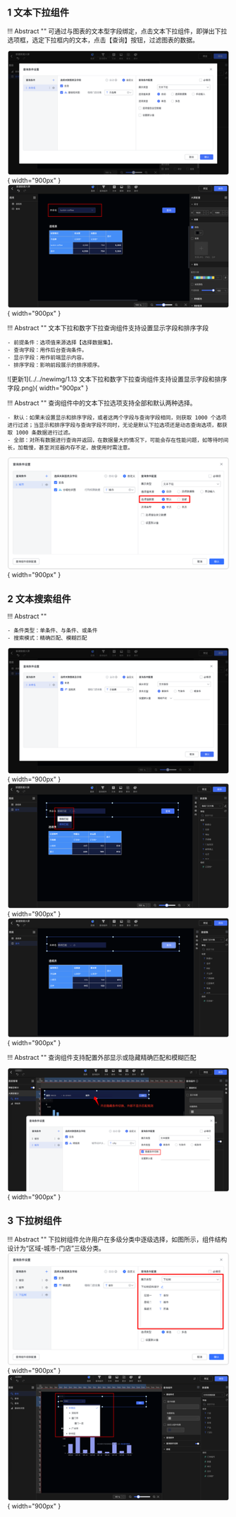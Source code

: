 ## 1 文本下拉组件

!!! Abstract ""
	可通过与图表的文本型字段绑定，点击文本下拉组件，即弹出下拉选项框，选定下拉框内的文本，点击【查询】按钮，过滤图表的数据。

![文本下拉组件入口](../../img/dashboard_generation/数据大屏文本下拉.png){ width="900px" }  
![仪表盘编辑_过滤组件](../../img/dashboard_generation/数据大屏文本过滤.png){ width="900px" }

!!! Abstract ""
	文本下拉和数字下拉查询组件支持设置显示字段和排序字段

    - 前提条件：选项值来源选择【选择数据集】。
    - 查询字段：用作后台查询条件。
    - 显示字段：用作前端显示内容。
    - 排序字段：影响前段展示的排序顺序。
![更新1](../../newimg/1.13 文本下拉和数字下拉查询组件支持设置显示字段和排序字段.png){ width="900px" }

!!! Abstract ""
	查询组件中的文本下拉选项支持全部和默认两种选择。

    - 默认：如果未设置显示和排序字段，或者这两个字段与查询字段相同，则获取 1000 个选项进行过滤；当显示和排序字段与查询字段不同时，无论是默认下拉选项还是动态查询选项，都获取 1000 条数据进行过滤。
    - 全部：对所有数据进行查询并返回，在数据量大的情况下，可能会存在性能问题，如等待时间长，加载慢，甚至浏览器内存不足，故使用时需注意。

![更新1](../../newimg/1.6%20查询组件中的文本下拉选项支持全部和默认两种选择.png){ width="900px" }

## 2 文本搜索组件

!!! Abstract ""

    - 条件类型：单条件、与条件、或条件
    - 搜索模式：精确匹配、模糊匹配
![更新1](../../img/dashboard_generation/数据大屏文本搜索.png){ width="900px" }
![更新1](../../img/dashboard_generation/数据大屏文本搜索匹配模式.png){ width="900px" }
![更新1](../../img/dashboard_generation/数据大屏文本模糊搜索.png){ width="900px" }

!!! Abstract ""
	查询组件支持配置外部显示或隐藏精确匹配和模糊匹配

![更新1](../../newimg/数据大屏查询组件支持配置外部显示或隐藏精确匹配和模糊匹配.png){ width="900px" }


## 3 下拉树组件

!!! Abstract ""
	下拉树组件允许用户在多级分类中逐级选择，如图所示，组件结构设计为“区域-城市-门店”三级分类。
![更新1](../../newimg/下拉树添加层级.png){ width="900px" }
![更新1](../../newimg/下拉树效果.png){ width="900px" }


